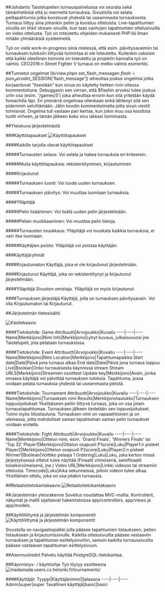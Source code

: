 ##Johdanto
Taistelupelien turnauspalvelussa voi seurata sekä tämänhetkisiä että jo menneitä turnauksia. Sivustolla voi selata pelitapahtumia jotka koostuvat yhdestä tai useammasta turnauksesta. Turnaus liittyy aina johonkin peliin ja koostuu otteluista. Live-tapahtumien sivuilla on linkit stream-sivuille, kun taas vanhojen tapahtumien ottelusivuilla on video ottelusta. Työ on toteutettu ohjeiden mukaisesti PHP:llä ilman mitään ylimääräisiä systeemeitä.

Työ on vielä work-in-progress siinä mielessä, että esim. päivitysavaimiin tai turnauksen tuloksiin liittyvää toimintaa ei ole toteutettu. Kuitenkin uskoisin että kaikki oleellinen toiminta on toteutettu ja projektin kannalta työ on valmis. CEO2016:n Street Fighter V turnaus on melko valmis esimerkki.



##Tunnetut ongelmat
lib/view.phpn set_flash_messagen $flash = json_decode($_SESSION['flash_message']) aiheuttaa joskus ongelmia jotka korjaantuvat "itsestään" kun sivua on käytetty hetken rivin ollessa kommentoituna. Debuggasin sen verran, että $flashin arvoksi tulee joskus urlin osa (esim. '/games/5') joka aiheuttaa errorin kun sitä yritetään käydä foreachilla läpi. En ymmärrä ongelmaa ollenkaan enkä lähtenyt sitä sen pidemmin selvittämään. Jätin koodin kommentoimatta jotta sivun viestit toimisivat. Ongelma tuli vastaan pari kertaa, kun jokin muu osa koodista tuotti virheen, ja tämän jälkeen koko sivu lakkasi toimimasta.



##Yleiskuva järjestelmästä

###Käyttötapaukset
![Käyttötapaukset](https://github.com/Heliozoa/Tsoha-Bootstrap/blob/master/doc/k%C3%A4ytt%C3%B6kaavio.png)

####Kaikille tarjolla olevat käyttötapaukset

#####Turnausten selaus:
Voi selata ja hakea turnauksia eri kriteerein.

#####Muita käyttötapauksia:
rekisteröityminen, kirjautuminen

####Kirjautunut

#####Turnauksen luonti:
Voi luoda uuden turnauksen.

#####Turnauksen päivitys:
Voi muuttaa luomiaan turnauksia.

####Ylläpitäjä

#####Pelin lisääminen:
Voi lisätä uuden pelin järjestelmään.

#####Pelien muokkaaminen:
Voi muuttaa pelin tietoja.

#####Turnausten muokkaus:
Ylläpitäjä voi muokata kaikkia turnauksia, ei vain itse luomiaan.

#####Käyttäjien poisto:
Ylläpitäjä voi poistaa käyttäjän.


###Käyttäjäryhmät

####Kirjautumaton
Käyttäjä, joka ei ole kirjautunut järjestelmään.

####Kirjautunut
Käyttäjä, joka on rekisteröitynyt ja kirjautunut järjestelmään.

####Ylläpitäjä
Sivuston omistaja. Ylläpitäjä on myös kirjautunut.

####Turnauksen järjestäjä
Käyttäjä, jolla on turnauksen päivitysavain. Voi olla Kirjautumaton tai Kirjautunut.



##Järjestelmän tietosisältö

![Käsitekaavio](https://github.com/Heliozoa/Tsoha-Bootstrap/blob/master/doc/k%C3%A4sitekaavio.png)

####Tietokohde: Game
Attribuutti|Arvojoukko|Kuvailu
----|----|----
Name|Merkkijono|Nimi
Info|Merkkijono|Lyhyt kuvaus, julkaisuvuosi jne.
Taistelupeli, jota pelataan turnauksissa.

####Tietokohde: Event
Attribuutti|Arvojoukko|Kuvailu
----|----|----
Name|Merkkijono|Nimi
Location|Merkkijono|Tapahtumapaikka
Start date|Date|Päivä jona turnaus alkaa
End date|Date|Päivä jona turnaus loppuu
Live|Boolean|Onko turnauksesta käynnissä stream
Stream URLS|Merkkijono|Streamien osoitteet
Update key|Merkkijono|Avain, jonka omaava käyttäjä voi päivittää turnauksen tuloksia.
Tapahtuma, jossa voidaan pelata turnauksia yhdestä tai useammasta pelistä.

####Tietokohde: Tournament
Attribuutti|Arvojoukko|Kuvailu
----|----|----
Name|Merkkijono|Turnauksen nimi
Results|Merkkijonotaulukko|Turnauksen loppusijoitukset
Yksittäiseen peliin liittyvä turnaus, joka on osa jotain turnaustapahtumaa. Turnauksen jälkeen tiedetään sen loppusijoitukset. Toimii myös liitostauluna. Turnauksen nimi on vapaaehtoinen ja on olemassa, jotta mahdolliset saman tapahtuman saman pelin turnaukset voidaan erotella.

####Tietokohde: Fight
Attribuutti|Arvojoukko|Kuvailu
----|----|----
Name|Merkkijono|Ottelun nimi, esim. 'Grand Finals', 'Winners Finals' tai 'Top 32'
Player1|Merkkijono|Ottelun osapuoli
P1score|Luku|Player1:n pisteet
Player2|Merkkijono|Ottelun osapuoli
P2score|Luku|Player2:n pisteet
Winner1|Boolean|Voittiko pelaaja 1
Ordering|Luku|Luku, joka kertoo missä järjestyksessä ottelut tulee näyttää (Finaalit viimeisenä, semifinaalit toiseksiviimeisenä, jne.)
Video URL|Merkkijono|Linkki videoon tai streamiin ottelusta.
Timecode|Luku|Aika sekunneissa, jolloin videon tulee alkaa.
Yksittäinen ottelu, joka on osa jotakin turnausta.



##Relaatiotietokantakaavio
![Relaatiotietokantakaavio](https://github.com/Heliozoa/Tsoha-Bootstrap/blob/master/doc/relaatiotietokantakaavio.png)



##Järjestelmän yleisrakenne
Sovellus noudattaa MVC-mallia. Kontrollerit, näkymät ja mallit sijaitsevat hakemistoissa app/controllers, app/views ja app/models.



##Käyttöliittymä ja järjestelmän komponentit
![Käyttöliittymä ja järjestelmän komponentit](https://github.com/Heliozoa/Tsoha-Bootstrap/blob/master/doc/kayttoliittyma_ja_jarjestelman_komponentit.png)

Sivustolla on navigaatiopalkki jolla pääsee tapahtumien listaukseen, pelien listaukseen ja kirjautumissivulle. Kaikilta ottelusivuilta pääsee vastaaviin turnauksen ja tapahtuman esittelysivuihin, samoin kaikilta turnaussivuilta pääsee vastaavan tapahtuman esittelysivuun.



##Asennustiedot
Palvelu käyttää PostgreSQL-tietokantaa.

##Käynnistys- / käyttöohje
Työ löytyy osoitteesta ![madamada.users.cs.helsinki.fi/tournaments/](http://madamada.users.cs.helsinki.fi/tournaments/)

####Käyttäjät:
Tyyppi|Käyttäjänimmi|Salasana
----|----|----
Admin|super|super
Tavallinen käyttäjä|basic|basic
    

